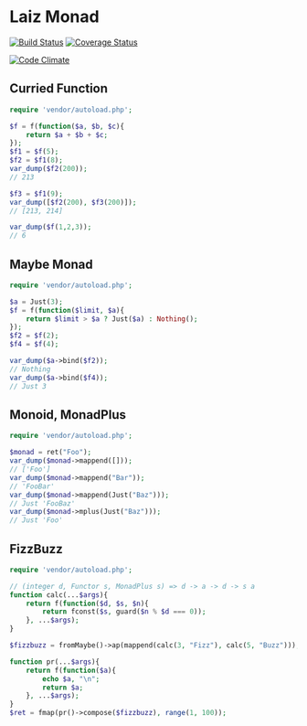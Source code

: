 Laiz Monad
==========



[![Build Status](https://travis-ci.org/nishimura/laiz-monad.svg?branch=master)](https://travis-ci.org/nishimura/laiz-monad)
[![Coverage Status](https://coveralls.io/repos/github/nishimura/laiz-monad/badge.svg?branch=master)](https://coveralls.io/github/nishimura/laiz-monad?branch=master)

[![Code Climate](https://codeclimate.com/github/nishimura/laiz-monad/badges/gpa.svg)](https://codeclimate.com/github/nishimura/laiz-monad)


## Curried Function

```php
require 'vendor/autoload.php';

$f = f(function($a, $b, $c){
    return $a + $b + $c;
});
$f1 = $f(5);
$f2 = $f1(8);
var_dump($f2(200));
// 213

$f3 = $f1(9);
var_dump([$f2(200), $f3(200)]);
// [213, 214]

var_dump($f(1,2,3));
// 6
```

## Maybe Monad

```php
require 'vendor/autoload.php';

$a = Just(3);
$f = f(function($limit, $a){
    return $limit > $a ? Just($a) : Nothing();
});
$f2 = $f(2);
$f4 = $f(4);

var_dump($a->bind($f2));
// Nothing
var_dump($a->bind($f4));
// Just 3
```

## Monoid, MonadPlus

```php
require 'vendor/autoload.php';

$monad = ret("Foo");
var_dump($monad->mappend([]));
// ['Foo']
var_dump($monad->mappend("Bar"));
// 'FooBar'
var_dump($monad->mappend(Just("Baz")));
// Just 'FooBaz'
var_dump($monad->mplus(Just("Baz")));
// Just 'Foo'
```


## FizzBuzz

```php
require 'vendor/autoload.php';

// (integer d, Functor s, MonadPlus s) => d -> a -> d -> s a
function calc(...$args){
    return f(function($d, $s, $n){
        return fconst($s, guard($n % $d === 0));
    }, ...$args);
}

$fizzbuzz = fromMaybe()->ap(mappend(calc(3, "Fizz"), calc(5, "Buzz")));

function pr(...$args){
    return f(function($a){
        echo $a, "\n";
        return $a;
    }, ...$args);
}
$ret = fmap(pr()->compose($fizzbuzz), range(1, 100));
```
